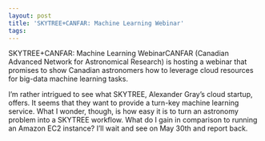 ```yaml
---
layout: post
title: 'SKYTREE+CANFAR: Machine Learning Webinar'
tags: 
---
```

SKYTREE+CANFAR: Machine Learning WebinarCANFAR (Canadian Advanced Network for Astronomical Research) is hosting a webinar that promises to show Canadian astronomers how to leverage cloud resources for big-data machine learning tasks.

I’m rather intrigued to see what SKYTREE, Alexander Gray’s cloud startup, offers. It seems that they want to provide a turn-key machine learning service. What I wonder, though, is how easy it is to turn an astronomy problem into a SKYTREE workflow. What do I gain in comparison to running an Amazon EC2 instance? I’ll wait and see on May 30th and report back.
